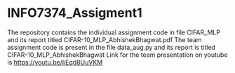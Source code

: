 # INFO7374_Assigment1
The repository contains the individual assignment code in file CIFAR_MLP and its report titled CIFAR-10_MLP_AbhishekBhagwat.pdf
The team assignment code is present in the file data_aug.py and its report is titled CIFAR-10_MLP_AbhishekBhagwat
Link for the team presentation on youtube is https://youtu.be/IiEqd8UuVKM
